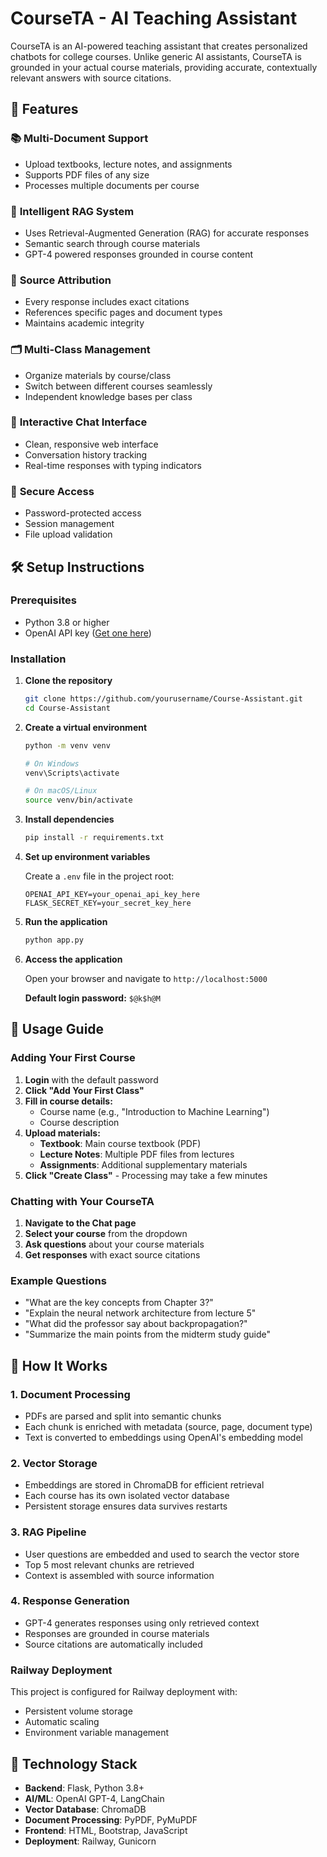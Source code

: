 # CourseTA - AI Teaching Assistant

CourseTA is an AI-powered teaching assistant that creates personalized chatbots for college courses. Unlike generic AI assistants, CourseTA is grounded in your actual course materials, providing accurate, contextually relevant answers with source citations.

## 🚀 Features

### 📚 **Multi-Document Support**
- Upload textbooks, lecture notes, and assignments
- Supports PDF files of any size
- Processes multiple documents per course

### 🧠 **Intelligent RAG System**
- Uses Retrieval-Augmented Generation (RAG) for accurate responses
- Semantic search through course materials
- GPT-4 powered responses grounded in course content

### 🎯 **Source Attribution**
- Every response includes exact citations
- References specific pages and document types
- Maintains academic integrity

### 🗂️ **Multi-Class Management**
- Organize materials by course/class
- Switch between different courses seamlessly
- Independent knowledge bases per class

### 💬 **Interactive Chat Interface**
- Clean, responsive web interface
- Conversation history tracking
- Real-time responses with typing indicators

### 🔐 **Secure Access**
- Password-protected access
- Session management
- File upload validation

## 🛠️ Setup Instructions

### Prerequisites
- Python 3.8 or higher
- OpenAI API key ([Get one here](https://platform.openai.com/api-keys))

### Installation

1. **Clone the repository**
   ```bash
   git clone https://github.com/yourusername/Course-Assistant.git
   cd Course-Assistant
   ```

2. **Create a virtual environment**
   ```bash
   python -m venv venv
   
   # On Windows
   venv\Scripts\activate
   
   # On macOS/Linux
   source venv/bin/activate
   ```

3. **Install dependencies**
   ```bash
   pip install -r requirements.txt
   ```

4. **Set up environment variables**
   
   Create a `.env` file in the project root:
   ```env
   OPENAI_API_KEY=your_openai_api_key_here
   FLASK_SECRET_KEY=your_secret_key_here
   ```

5. **Run the application**
   ```bash
   python app.py
   ```

6. **Access the application**
   
   Open your browser and navigate to `http://localhost:5000`
   
   **Default login password:** `$@k$h@M`

## 📖 Usage Guide

### Adding Your First Course

1. **Login** with the default password
2. **Click "Add Your First Class"**
3. **Fill in course details:**
   - Course name (e.g., "Introduction to Machine Learning")
   - Course description
4. **Upload materials:**
   - **Textbook**: Main course textbook (PDF)
   - **Lecture Notes**: Multiple PDF files from lectures
   - **Assignments**: Additional supplementary materials
5. **Click "Create Class"** - Processing may take a few minutes

### Chatting with Your CourseTA

1. **Navigate to the Chat page**
2. **Select your course** from the dropdown
3. **Ask questions** about your course materials
4. **Get responses** with exact source citations

### Example Questions
- "What are the key concepts from Chapter 3?"
- "Explain the neural network architecture from lecture 5"
- "What did the professor say about backpropagation?"
- "Summarize the main points from the midterm study guide"

## 🔧 How It Works

### 1. **Document Processing**
- PDFs are parsed and split into semantic chunks
- Each chunk is enriched with metadata (source, page, document type)
- Text is converted to embeddings using OpenAI's embedding model

### 2. **Vector Storage**
- Embeddings are stored in ChromaDB for efficient retrieval
- Each course has its own isolated vector database
- Persistent storage ensures data survives restarts

### 3. **RAG Pipeline**
- User questions are embedded and used to search the vector store
- Top 5 most relevant chunks are retrieved
- Context is assembled with source information

### 4. **Response Generation**
- GPT-4 generates responses using only retrieved context
- Responses are grounded in course materials
- Source citations are automatically included

### Railway Deployment
This project is configured for Railway deployment with:
- Persistent volume storage
- Automatic scaling
- Environment variable management

## 🧪 Technology Stack

- **Backend**: Flask, Python 3.8+
- **AI/ML**: OpenAI GPT-4, LangChain
- **Vector Database**: ChromaDB
- **Document Processing**: PyPDF, PyMuPDF
- **Frontend**: HTML, Bootstrap, JavaScript
- **Deployment**: Railway, Gunicorn
